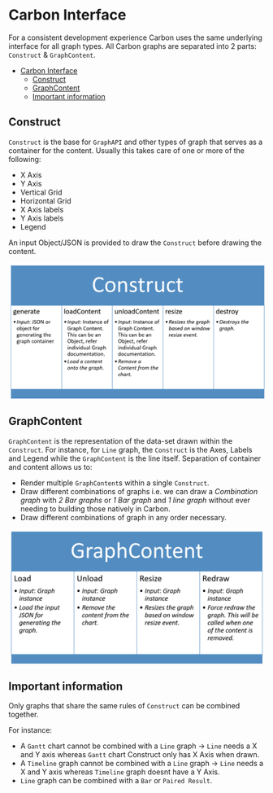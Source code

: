# Carbon Interface

For a consistent development experience Carbon uses the same underlying interface for all graph types. All Carbon graphs are separated into 2 parts: `Construct` & `GraphContent`.

-   [Carbon Interface](#carbon-interface)
    -   [Construct](#construct)
    -   [GraphContent](#graphcontent)
    -   [Important information](#important-information)

## Construct

`Construct` is the base for `GraphAPI` and other types of graph that serves as a container for the content. Usually this takes care of one or more of the following:

-   X Axis
-   Y Axis
-   Vertical Grid
-   Horizontal Grid
-   X Axis labels
-   Y Axis labels
-   Legend

An input Object/JSON is provided to draw the `Construct` before drawing the content.

![Alt](../assets/construct-interface.png "Construct Interface")

## GraphContent

`GraphContent` is the representation of the data-set drawn within the `Construct`. For instance, for `Line` graph, the `Construct` is the Axes, Labels and Legend while the `GraphContent` is the line itself.
Separation of container and content allows us to:

-   Render multiple `GraphContent`s within a single `Construct`.
-   Draw different combinations of graphs i.e. we can draw a _Combination graph_ with _2 Bar graphs_ or _1 Bar graph_ and _1 line graph_ without ever needing to building those natively in Carbon.
-   Draw different combinations of graph in any order necessary.

![Alt](../assets/content-interface.png "GraphContent Interface")

## Important information

Only graphs that share the same rules of `Construct` can be combined together.

For instance:

-   A `Gantt` chart cannot be combined with a `Line` graph -> `Line` needs a X and Y axis whereas `Gantt` chart Construct only has X Axis when drawn.
-   A `Timeline` graph cannot be combined with a `Line` graph -> `Line` needs a X and Y axis whereas `Timeline` graph doesnt have a Y Axis.
-   `Line` graph can be combined with a `Bar` or `Paired Result`.
